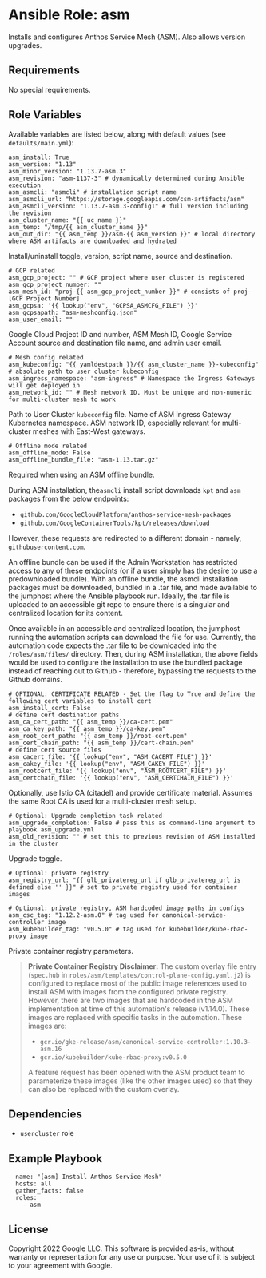# Ansible Role: asm

Installs and configures Anthos Service Mesh (ASM). Also allows version upgrades.

## Requirements

No special requirements.

## Role Variables

Available variables are listed below, along with default values (see `defaults/main.yml`):

```
asm_install: True
asm_version: "1.13"
asm_minor_version: "1.13.7-asm.3"
asm_revision: "asm-1137-3" # dynamically determined during Ansible execution
asm_asmcli: "asmcli" # installation script name
asm_asmcli_url: "https://storage.googleapis.com/csm-artifacts/asm"
asm_asmcli_version: "1.13.7-asm.3-config1" # full version including the revision
asm_cluster_name: "{{ uc_name }}"
asm_temp: "/tmp/{{ asm_cluster_name }}"
asm_out_dir: "{{ asm_temp }}/asm-{{ asm_version }}" # local directory where ASM artifacts are downloaded and hydrated
```

Install/uninstall toggle, version, script name, source and destination.

```
# GCP related
asm_gcp_project: "" # GCP project where user cluster is registered
asm_gcp_project_number: ""
asm_mesh_id: "proj-{{ asm_gcp_project_number }}" # consists of proj-[GCP Project Number]
asm_gcpsa: '{{ lookup("env", "GCPSA_ASMCFG_FILE") }}'
asm_gcpsapath: "asm-meshconfig.json"
asm_user_email: ""
```

Google Cloud Project ID and number, ASM Mesh ID, Google Service Account source and destination file name, and admin user email.

```
# Mesh config related
asm_kubeconfig: "{{ yamldestpath }}/{{ asm_cluster_name }}-kubeconfig" # absolute path to user cluster kubeconfig
asm_ingress_namespace: "asm-ingress" # Namespace the Ingress Gateways will get deployed in
asm_network_id: "" # Mesh network ID. Must be unique and non-numeric for multi-cluster mesh to work
```

Path to User Cluster `kubeconfig` file.
Name of ASM Ingress Gateway Kubernetes namespace.
ASM network ID, especially relevant for multi-cluster meshes with East-West gateways.

```
# Offline mode related
asm_offline_mode: False
asm_offline_bundle_file: "asm-1.13.tar.gz"
```

Required when using an ASM offline bundle.

During ASM installation, the`asmcli` install script downloads `kpt` and `asm` packages from the below endpoints:
* `github.com/GoogleCloudPlatform/anthos-service-mesh-packages`
* `github.com/GoogleContainerTools/kpt/releases/download`

However, these requests are redirected to a different domain - namely, `githubusercontent.com`. 

An offline bundle can be used if the Admin Workstation has restricted access to any of these endpoints (or if a user simply has the desire to use a predownloaded bundle). With an offline bundle, the asmcli installation packages must be downloaded, bundled in a .tar file, and made available to the jumphost where the Ansible playbook run. Ideally, the .tar file is uploaded to an accessible git repo to ensure there is a singular and centralized location for its content. 

Once available in an accessible and centralized location, the jumphost running the automation scripts can download the file for use. Currently, the automation code expects the .tar file to be downloaded into the `/roles/asm/files/` directory. Then, during ASM installation, the above fields would be used to configure the installation to use the bundled package instead of reaching out to Github - therefore, bypassing the requests to the Github domains. 

```
# OPTIONAL: CERTIFICATE RELATED - Set the flag to True and define the following cert variables to install cert
asm_install_cert: False
# define cert destination paths
asm_ca_cert_path: "{{ asm_temp }}/ca-cert.pem"
asm_ca_key_path: "{{ asm_temp }}/ca-key.pem"
asm_root_cert_path: "{{ asm_temp }}/root-cert.pem"
asm_cert_chain_path: "{{ asm_temp }}/cert-chain.pem"
# define cert source files
asm_cacert_file: '{{ lookup("env", "ASM_CACERT_FILE") }}'
asm_cakey_file: '{{ lookup("env", "ASM_CAKEY_FILE") }}'
asm_rootcert_file: '{{ lookup("env", "ASM_ROOTCERT_FILE") }}'
asm_certchain_file: '{{ lookup("env", "ASM_CERTCHAIN_FILE") }}'
```

Optionally, use Istio CA (citadel) and provide certificate material.
Assumes the same Root CA is used for a multi-cluster mesh setup.

```
# Optional: Upgrade completion task related
asm_upgrade_completion: False # pass this as command-line argument to playbook asm_upgrade.yml
asm_old_revision: "" # set this to previous revision of ASM installed in the cluster
```

Upgrade toggle.

```
# Optional: private registry
asm_registry_url: "{{ glb_privatereg_url if glb_privatereg_url is defined else '' }}" # set to private registry used for container images

# Optional: private registry, ASM hardcoded image paths in configs
asm_csc_tag: "1.12.2-asm.0" # tag used for canonical-service-controller image
asm_kubebuilder_tag: "v0.5.0" # tag used for kubebuilder/kube-rbac-proxy image
```

Private container registry parameters.

> **Private Container Registry Disclaimer:** The custom overlay file entry (`spec.hub` in `roles/asm/templates/control-plane-config.yaml.j2`) is configured to replace most of the public image references used to install ASM with images from the configured private registry. However, there are two images that are hardcoded in the ASM implementation at time of this automation's release (v1.14.0). These images are replaced with specific tasks in the automation. These images are:
>* `gcr.io/gke-release/asm/canonical-service-controller:1.10.3-asm.16`
>* `gcr.io/kubebuilder/kube-rbac-proxy:v0.5.0`
>
>A feature request has been opened with the ASM product team to parameterize these images (like the other images used) so that they can also be replaced with the custom overlay.

## Dependencies

- `usercluster` role

## Example Playbook

```
- name: "[asm] Install Anthos Service Mesh"
  hosts: all
  gather_facts: false
  roles:
    - asm
```

## **License**

Copyright 2022 Google LLC. This software is provided as-is, without warranty or representation for any use or purpose.
Your use of it is subject to your agreement with Google.

